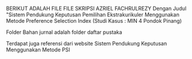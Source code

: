 BERIKUT ADALAH FILE FILE SKRIPSI AZRIEL FACHRULREZY
Dengan Judul "Sistem Pendukung Keputusan Pemilihan Ekstrakurikuler Menggunakan Metode Preference Selection Index (Studi Kasus : MIN 4 Pondok Pinang)

Folder Bahan jurnal adalah folder daftar pustaka

Terdapat juga referensi dari website Sistem Pendukung Keputusan Menggunakan Metode PSI
